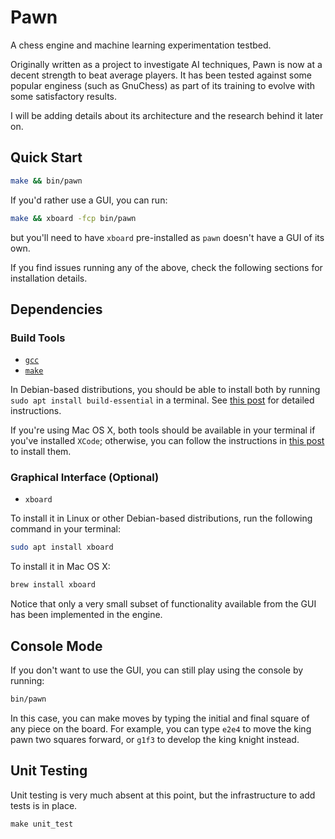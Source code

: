 # Pawn

A chess engine and machine learning experimentation testbed.

Originally written as a project to investigate AI techniques, Pawn is now at a decent strength to beat average players. It has been tested against some popular enginess (such as GnuChess) as part of its training to evolve with some satisfactory results.

I will be adding details about its architecture and the research behind it later on.

## Quick Start
```bash
make && bin/pawn
```

If you'd rather use a GUI, you can run:
```bash
make && xboard -fcp bin/pawn
```
but you'll need to have `xboard` pre-installed as `pawn` doesn't have a GUI of its own.

If you find issues running any of the above, check the following sections for installation details.

## Dependencies
### Build Tools
+ [`gcc`](https://gcc.gnu.org)
+ [`make`](https://www.gnu.org/software/make/)

In Debian-based distributions, you should be able to install both by running `sudo apt install build-essential` in a terminal. See [this post](https://www.cyberciti.biz/faq/debian-linux-install-gnu-gcc-compiler/) for detailed instructions.

If you're using Mac OS X, both tools should be available in your terminal if you've installed `XCode`; otherwise, you can follow the instructions in [this post](https://www.freecodecamp.org/news/install-xcode-command-line-tools/) to install them.

### Graphical Interface (Optional)
+ `xboard`

To install it in Linux or other Debian-based distributions, run the following command in your terminal:

```bash
sudo apt install xboard
```

To install it in Mac OS X:

```bash
brew install xboard
```

Notice that only a very small subset of functionality available from the GUI has been implemented in the engine.

## Console Mode
If you don't want to use the GUI, you can still play using the console by running:

```bash
bin/pawn
```

In this case, you can make moves by typing the initial and final square of any piece on the board. For example, you can type `e2e4` to move the king pawn two squares forward, or `g1f3` to develop the king knight instead.


## Unit Testing
Unit testing is very much absent at this point, but the infrastructure to add tests is in place.

```c++
make unit_test
```
